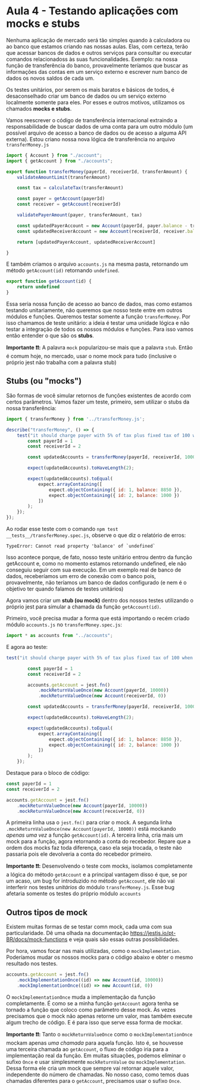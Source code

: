 # Aula 4 - Testando aplicações com mocks e stubs

Nenhuma aplicação de mercado será tão simples quando à calculadora ou ao banco que estamos criando nas nossas aulas. Elas, com certeza, terão que acessar bancos de dados e outros serviços para consultar ou executar comandos relacionadoss às suas funcionalidades. Exemplo: na nossa função de transferência do banco, provavelmente teríamos que buscar as informações das contas em um serviço externo e escrever num banco de dados os novos saldos de cada um.

Os testes unitários, por serem os mais baratos e básicos de todos, é desaconselhado criar um banco de dados ou um serviço externo localmente somente para eles. Por esses e outros motivos, utilizamos os chamados **mocks e stubs**.

Vamos reescrever o código de transferência internacional extraindo a responsabilidade de buscar dados de uma conta para um outro módulo (um possível arquivo de acesso a banco de dados ou de acesso a alguma API externa). Estou criano nossa nova lógica de transferência no arquivo `transferMoney.js`

```javascript
import { Account } from "./account";
import { getAccount } from "./accounts";

export function transferMoney(payerId, receiverId, transferAmount) {
    validateAmountLimit(transferAmount)

    const tax = calculateTax(transferAmount)

    const payer = getAccount(payerId)
    const receiver = getAccount(receiverId)

    validatePayerAmount(payer, transferAmount, tax)

    const updatedPayerAccount = new Account(payerId, payer.balance - transferAmount - tax)
    const updatedReceiverAccount = new Account(receiverId, receiver.balance + transferAmount)

    return [updatedPayerAccount, updatedReceiverAccount]

}
```

E também criamos o arquivo `accounts.js` na mesma pasta, retornando um método `getAccount(id)` retornando `undefined`. 

```javascript
export function getAccount(id) {
    return undefined
}
```

Essa seria nossa função de acesso ao banco de dados, mas como estamos testando unitariamente, não queremos que nosso teste entre em outros módulos e funções. Queremos testar somente a função `transferMoney`. Por isso chamamos de teste unitário: a ideia é testar uma unidade lógica e não testar a integração de todos os nossos módulos e funções. Para isso vamos então entender o que são os **stubs**.

 **Importante ❗❗:** A palavra `mock` popularizou-se mais que a palavra `stub`. Então é comum hoje, no mercado, usar o nome mock para tudo (inclusive o próprio jest não trabalha com a palavra stub)

## Stubs (ou "mocks")
São formas de você simular retornos de funções existentes de acordo com certos parâmetros. Vamos fazer um teste, primeiro, sem utilizar o stubs da nossa transferência:

```javascript
import { transferMoney } from '../transferMoney.js';

describe("transferMoney", () => {
    test("it should charge payer with 5% of tax plus fixed tax of 100 when transfering an amount between 1000 and 5000", () => {
        const payerId = 1
        const receiverId = 2

        const updatedAccounts = transferMoney(payerId, receiverId, 1000)

        expect(updatedAccounts).toHaveLength(2);

        expect(updatedAccounts).toEqual(
            expect.arrayContaining([
                expect.objectContaining({ id: 1, balance: 8850 }),
                expect.objectContaining({ id: 2, balance: 1000 })
            ])
        );
    });
});
```

Ao rodar esse teste com o comando `npm test __tests__/transferMoney.spec.js`, observe o que diz o relatório de erros: 

```shell
TypeError: Cannot read property 'balance' of `undefined`
```

Isso acontece porque, de fato, nosso teste unitário entrou dentro da função getAccount e, como no momento estamos retornando undefined, ele não conseguiu seguir com sua execução. Em um exemplo real de banco de dados, receberíamos um erro de conexão com o banco pois, provavelmente, não teríamos um banco de dados configurado (e nem é o objetivo ter quando falamos de testes unitários)

Agora vamos criar um **stub (ou mock)** dentro dos nossos testes utilizando o próprio jest para simular a chamada da função `getAccount(id)`.

Primeiro, você precisa mudar a forma que está importando o recém criado módulo `accounts.js` no `transferMoney.spec.js`:

```javascript
import * as accounts from "../accounts";
```

E agora ao teste:
```javascript
test("it should charge payer with 5% of tax plus fixed tax of 100 when transfering ana mount between 1000 and 5000", () => {

        const payerId = 1
        const receiverId = 2

        accounts.getAccount = jest.fn()
            .mockReturnValueOnce(new Account(payerId, 10000))
            .mockReturnValueOnce(new Account(receiverId, 0))

        const updatedAccounts = transferMoney(payerId, receiverId, 1000)

        expect(updatedAccounts).toHaveLength(2);

        expect(updatedAccounts).toEqual(
            expect.arrayContaining([
                expect.objectContaining({ id: 1, balance: 8850 }),
                expect.objectContaining({ id: 2, balance: 1000 })
            ])
        );
    });
```

Destaque para o bloco de código:
```javascript
const payerId = 1
const receiverId = 2

accounts.getAccount = jest.fn()
    .mockReturnValueOnce(new Account(payerId, 10000))
    .mockReturnValueOnce(new Account(receiverId, 0))
```

A primeira linha usa o `jest.fn()` para criar o mock. A segunda linha `.mockReturnValueOnce(new Account(payerId, 10000))` está mockando *apenas uma vez* a função `getAccount(id)`. A terceira linha, cria mais um mock para a função, agora retornando a conta do recebedor. Repare que a ordem dos mocks faz toda diferença, caso ela seja trocada, o teste não passaria pois ele devolveria a conta do recebedor primeiro.

**Importante ❗❗:** Desenvolvendo o teste com mocks, isolamos completamente a lógica do método `getAccount` e a principal vantagem disso é que, se por um acaso, um bug for introduzido no método `getAccount`, ele não vai interferir nos testes *unitários* do módulo `transferMoney.js`. Esse bug afetaria somente os testes do próprio módulo `accounts`

## Outros tipos de mock

Existem muitas formas de se testar comn mock, cada uma com sua particularidade. Dê uma olhada na documentação https://jestjs.io/pt-BR/docs/mock-functions e veja quais são essas outras possibilidades.

Por hora, vamos focar nas mais utilizadas, como o `mockImplementation`. Poderíamos mudar os nossos mocks para o código abaixo e obter o mesmo resultado nos testes.

```javascript
accounts.getAccount = jest.fn()
    .mockImplementationOnce((id) => new Account(id, 10000))
    .mockImplementationOnce((id) => new Account(id, 0))
```

O `mockImplementationOnce` muda a implementação da função completamente. É como se a minha função `getAccount` agora tenha se tornado a função que coloco como parâmetro desse mock. Às vezes precisamos que o mock não apenas retorne um valor, mas também execute algum trecho de código. E é para isso que serve essa forma de mockar.

**Importante ❗❗:** Tanto o `mockReturnValueOnce` como o `mockImplementationOnce` mockam apenas *uma chamada* para aquela função. Isto é, se houvesse uma terceira chamada ao `getAccount`, o fluxo de código iria para a implementação real da função. Em muitas situações, podemos eliminar o sufixo `Once` e usar simplesmente `mockReturnValue` ou `mockImplementation`. Dessa forma ele cria um mock que sempre vai retornar aquele valor, independente do número de chamadas. No nosso caso, como temos duas chamadas diferentes para o `getAccount`, precisamos usar o sufixo `Once`.